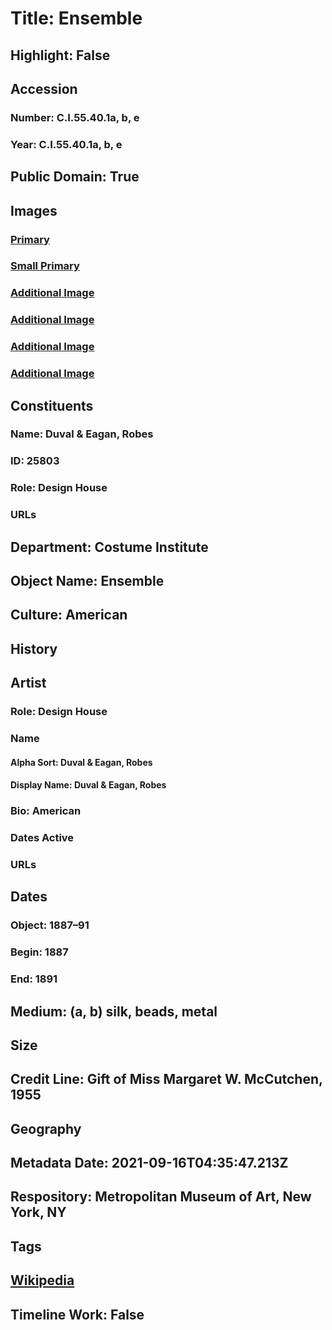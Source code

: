 # Title: Ensemble
## Highlight: False
## Accession
### Number: C.I.55.40.1a, b, e
### Year: C.I.55.40.1a, b, e
## Public Domain: True
## Images
### [Primary](https://images.metmuseum.org/CRDImages/ci/original/CI55.40.1ab_F.jpg)
### [Small Primary](https://images.metmuseum.org/CRDImages/ci/web-large/CI55.40.1ab_F.jpg)
### [Additional Image](https://images.metmuseum.org/CRDImages/ci/original/CI55.40.1ab_d.jpg)
### [Additional Image](https://images.metmuseum.org/CRDImages/ci/original/CI55.40.1a_d.jpg)
### [Additional Image](https://images.metmuseum.org/CRDImages/ci/original/CI55.40.1a_label.jpg)
### [Additional Image](https://images.metmuseum.org/CRDImages/ci/original/CI55.40.1e.jpg)
## Constituents
### Name: Duval &amp; Eagan, Robes
### ID: 25803
### Role: Design House
### URLs
## Department: Costume Institute
## Object Name: Ensemble
## Culture: American
## History
## Artist
### Role: Design House
### Name
#### Alpha Sort: Duval & Eagan, Robes
#### Display Name: Duval & Eagan, Robes
### Bio: American
### Dates Active
### URLs
## Dates
### Object: 1887–91
### Begin: 1887
### End: 1891
## Medium: (a, b) silk, beads, metal
## Size
## Credit Line: Gift of Miss Margaret W. McCutchen, 1955
## Geography
## Metadata Date: 2021-09-16T04:35:47.213Z
## Respository: Metropolitan Museum of Art, New York, NY
## Tags
## [Wikipedia](https://www.wikidata.org/wiki/Q100706317)
## Timeline Work: False